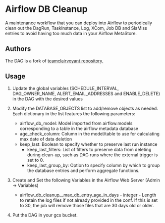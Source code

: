 # Airflow DB Cleanup

A maintenance workflow that you can deploy into Airflow to periodically clean out the DagRun, TaskInstance, Log, XCom, Job DB and SlaMiss entries to avoid having too much data in your Airflow MetaStore.

## Authors

The DAG is a fork of [teamclairvoyant repository.](https://github.com/teamclairvoyant/airflow-maintenance-dags/tree/master/db-cleanup)

## Usage

1. Update the global variables (SCHEDULE_INTERVAL, DAG_OWNER_NAME, ALERT_EMAIL_ADDRESSES and ENABLE_DELETE) in the DAG with the desired values

2. Modify the DATABASE_OBJECTS list to add/remove objects as needed. Each dictionary in the list features the following parameters:
    - airflow_db_model: Model imported from airflow.models corresponding to a table in the airflow metadata database
    - age_check_column: Column in the model/table to use for calculating max date of data deletion
    - keep_last: Boolean to specify whether to preserve last run instance
        - keep_last_filters: List of filters to preserve data from deleting during clean-up, such as DAG runs where the external trigger is set to 0.
        - keep_last_group_by: Option to specify column by which to group the database entries and perform aggregate functions.

3. Create and Set the following Variables in the Airflow Web Server (Admin -> Variables)

    - airflow_db_cleanup__max_db_entry_age_in_days - integer - Length to retain the log files if not already provided in the conf. If this is set to 30, the job will remove those files that are 30 days old or older.

4. Put the DAG in your gcs bucket.
